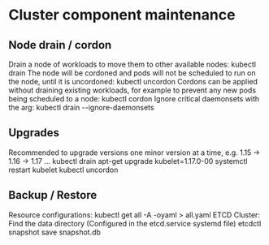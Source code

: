 # Cluster component maintenance

## Node drain / cordon

Drain a node of workloads to move them to other available nodes: kubectl drain <nodename>
The node will be cordoned and pods will not be scheduled to run on the node, until it is uncordoned: kubectl uncordon <nodename>
Cordons can be applied without draining existing workloads, for example to prevent any new pods being scheduled to a node: kubectl cordon <nodename>
Ignore critical daemonsets with the arg: kubectl drain <nodename> --ignore-daemonsets

## Upgrades

Recommended to upgrade versions one minor version at a time, e.g. 1.15 -> 1.16 -> 1.17 ...
    kubectl drain <nodename>
    apt-get upgrade kubelet=1.17.0-00
    systemctl restart kubelet
    kubectl uncordon <nodename>

## Backup / Restore

Resource configurations: kubectl get all -A -oyaml > all.yaml
ETCD Cluster:
    Find the data directory (Configured in the etcd.service systemd file)
    etcdctl snapshot save snapshot.db